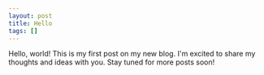 ```yaml
---
layout: post
title: Hello
tags: []
---
```


Hello, world! This is my first post on my new blog. I'm excited to share my thoughts and ideas with you. Stay tuned for more posts soon! 
